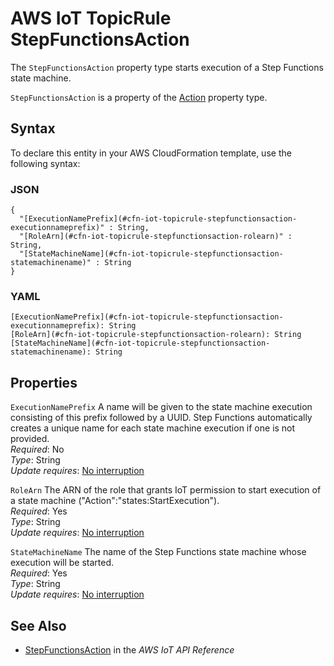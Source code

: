 # AWS IoT TopicRule StepFunctionsAction<a name="aws-properties-iot-topicrule-stepfunctionsaction"></a>

<a name="aws-properties-iot-topicrule-stepfunctionsaction-description"></a>The `StepFunctionsAction` property type starts execution of a Step Functions state machine\.

<a name="aws-properties-iot-topicrule-stepfunctionsaction-inheritance"></a> `StepFunctionsAction` is a property of the [Action](aws-properties-iot-topicrule-action.md) property type\.

## Syntax<a name="aws-properties-iot-topicrule-stepfunctionsaction-syntax"></a>

To declare this entity in your AWS CloudFormation template, use the following syntax:

### JSON<a name="aws-properties-iot-topicrule-stepfunctionsaction-syntax.json"></a>

```
{
  "[ExecutionNamePrefix](#cfn-iot-topicrule-stepfunctionsaction-executionnameprefix)" : String,
  "[RoleArn](#cfn-iot-topicrule-stepfunctionsaction-rolearn)" : String,
  "[StateMachineName](#cfn-iot-topicrule-stepfunctionsaction-statemachinename)" : String
}
```

### YAML<a name="aws-properties-iot-topicrule-stepfunctionsaction-syntax.yaml"></a>

```
[ExecutionNamePrefix](#cfn-iot-topicrule-stepfunctionsaction-executionnameprefix): String
[RoleArn](#cfn-iot-topicrule-stepfunctionsaction-rolearn): String
[StateMachineName](#cfn-iot-topicrule-stepfunctionsaction-statemachinename): String
```

## Properties<a name="aws-properties-iot-topicrule-stepfunctionsaction-properties"></a>

`ExecutionNamePrefix`  <a name="cfn-iot-topicrule-stepfunctionsaction-executionnameprefix"></a>
A name will be given to the state machine execution consisting of this prefix followed by a UUID\. Step Functions automatically creates a unique name for each state machine execution if one is not provided\.  
 *Required*: No  
 *Type*: String  
 *Update requires*: [No interruption](using-cfn-updating-stacks-update-behaviors.md#update-no-interrupt) 

`RoleArn`  <a name="cfn-iot-topicrule-stepfunctionsaction-rolearn"></a>
The ARN of the role that grants IoT permission to start execution of a state machine \("Action":"states:StartExecution"\)\.  
 *Required*: Yes  
 *Type*: String  
 *Update requires*: [No interruption](using-cfn-updating-stacks-update-behaviors.md#update-no-interrupt) 

`StateMachineName`  <a name="cfn-iot-topicrule-stepfunctionsaction-statemachinename"></a>
The name of the Step Functions state machine whose execution will be started\.  
 *Required*: Yes  
 *Type*: String  
 *Update requires*: [No interruption](using-cfn-updating-stacks-update-behaviors.md#update-no-interrupt) 

## See Also<a name="aws-properties-iot-topicrule-stepfunctionsaction-seealso"></a>
+ [StepFunctionsAction](https://docs.aws.amazon.com/iot/latest/apireference/API_StepFunctionsAction.html) in the *AWS IoT API Reference*